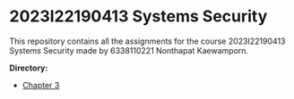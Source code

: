 # 2023I22190413 Systems Security

This repository contains all the assignments for the course 2023I22190413 Systems Security made by 6338110221 Nonthapat Kaewamporn.

**Directory:**

- [Chapter 3](./ch3/)
